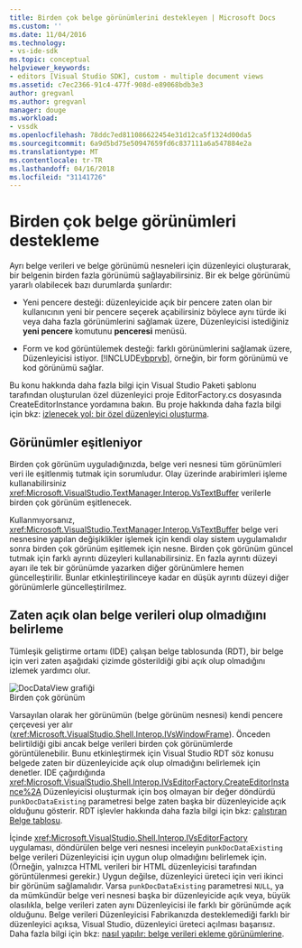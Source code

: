 ```yaml
---
title: Birden çok belge görünümlerini destekleyen | Microsoft Docs
ms.custom: ''
ms.date: 11/04/2016
ms.technology:
- vs-ide-sdk
ms.topic: conceptual
helpviewer_keywords:
- editors [Visual Studio SDK], custom - multiple document views
ms.assetid: c7ec2366-91c4-477f-908d-e89068bdb3e3
author: gregvanl
ms.author: gregvanl
manager: douge
ms.workload:
- vssdk
ms.openlocfilehash: 78ddc7ed811086622454e31d12ca5f1324d00da5
ms.sourcegitcommit: 6a9d5bd75e50947659fd6c837111a6a547884e2a
ms.translationtype: MT
ms.contentlocale: tr-TR
ms.lasthandoff: 04/16/2018
ms.locfileid: "31141726"
---
```

# <a name="supporting-multiple-document-views"></a>Birden çok belge görünümleri destekleme
Ayrı belge verileri ve belge görünümü nesneleri için düzenleyici oluşturarak, bir belgenin birden fazla görünümü sağlayabilirsiniz. Bir ek belge görünümü yararlı olabilecek bazı durumlarda şunlardır:  
  
-   Yeni pencere desteği: düzenleyicide açık bir pencere zaten olan bir kullanıcının yeni bir pencere seçerek açabilirsiniz böylece aynı türde iki veya daha fazla görünümlerini sağlamak üzere, Düzenleyicisi istediğiniz **yeni pencere** komutunu **penceresi** menüsü.  
  
-   Form ve kod görüntülemek desteği: farklı görünümlerini sağlamak üzere, Düzenleyicisi istiyor. [!INCLUDE[vbprvb](../code-quality/includes/vbprvb_md.md)], örneğin, bir form görünümü ve kod görünümü sağlar.  
  
 Bu konu hakkında daha fazla bilgi için Visual Studio Paketi şablonu tarafından oluşturulan özel düzenleyici proje EditorFactory.cs dosyasında CreateEditorInstance yordamına bakın. Bu proje hakkında daha fazla bilgi için bkz: [izlenecek yol: bir özel düzenleyici oluşturma](../extensibility/walkthrough-creating-a-custom-editor.md).  
  
## <a name="synchronizing-views"></a>Görünümler eşitleniyor  
 Birden çok görünüm uyguladığınızda, belge veri nesnesi tüm görünümleri veri ile eşitlenmiş tutmak için sorumludur. Olay üzerinde arabirimleri işleme kullanabilirsiniz <xref:Microsoft.VisualStudio.TextManager.Interop.VsTextBuffer> verilerle birden çok görünüm eşitlenecek.  
  
 Kullanmıyorsanız, <xref:Microsoft.VisualStudio.TextManager.Interop.VsTextBuffer> belge veri nesnesine yapılan değişiklikler işlemek için kendi olay sistem uygulamalıdır sonra birden çok görünüm eşitlemek için nesne. Birden çok görünüm güncel tutmak için farklı ayrıntı düzeyleri kullanabilirsiniz. En fazla ayrıntı düzeyi ayarı ile tek bir görünümde yazarken diğer görünümlere hemen güncelleştirilir. Bunlar etkinleştirilinceye kadar en düşük ayrıntı düzeyi diğer görünümlerle güncelleştirilmez.  
  
## <a name="determining-whether-document-data-is-already-open"></a>Zaten açık olan belge verileri olup olmadığını belirleme  
 Tümleşik geliştirme ortamı (IDE) çalışan belge tablosunda (RDT), bir belge için veri zaten aşağıdaki çizimde gösterildiği gibi açık olup olmadığını izlemek yardımcı olur.  
  
 ![DocDataView grafiği](../extensibility/media/docdataview.gif "Docdataview")  
Birden çok görünüm  
  
 Varsayılan olarak her görünümün (belge görünüm nesnesi) kendi pencere çerçevesi yer alır (<xref:Microsoft.VisualStudio.Shell.Interop.IVsWindowFrame>). Önceden belirtildiği gibi ancak belge verileri birden çok görünümlerde görüntülenebilir. Bunu etkinleştirmek için Visual Studio RDT söz konusu belgede zaten bir düzenleyicide açık olup olmadığını belirlemek için denetler. IDE çağırdığında <xref:Microsoft.VisualStudio.Shell.Interop.IVsEditorFactory.CreateEditorInstance%2A> Düzenleyicisi oluşturmak için boş olmayan bir değer döndürdü `punkDocDataExisting` parametresi belge zaten başka bir düzenleyicide açık olduğunu gösterir. RDT işlevler hakkında daha fazla bilgi için bkz: [çalıştıran Belge tablosu](../extensibility/internals/running-document-table.md).  
  
 İçinde <xref:Microsoft.VisualStudio.Shell.Interop.IVsEditorFactory> uygulaması, döndürülen belge veri nesnesi inceleyin `punkDocDataExisting` belge verileri Düzenleyicisi için uygun olup olmadığını belirlemek için. (Örneğin, yalnızca HTML verileri bir HTML düzenleyicisi tarafından görüntülenmesi gerekir.) Uygun değilse, düzenleyici üreteci için veri ikinci bir görünüm sağlamalıdır. Varsa `punkDocDataExisting` parametresi `NULL`, ya da mümkündür belge veri nesnesi başka bir düzenleyicide açık veya, büyük olasılıkla, belge verileri zaten aynı Düzenleyicisi ile farklı bir görünümde açık olduğunu. Belge verileri Düzenleyicisi Fabrikanızda desteklemediği farklı bir düzenleyici açıksa, Visual Studio, düzenleyici üreteci açılması başarısız. Daha fazla bilgi için bkz: [nasıl yapılır: belge verileri ekleme görünümlerine](../extensibility/how-to-attach-views-to-document-data.md).